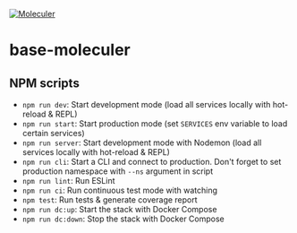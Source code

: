[![Moleculer](https://badgen.net/badge/Powered%20by/Moleculer/0e83cd)](https://moleculer.services)

# base-moleculer

## NPM scripts

- `npm run dev`: Start development mode (load all services locally with hot-reload & REPL)
- `npm run start`: Start production mode (set `SERVICES` env variable to load certain services)
- `npm run server`: Start development mode with Nodemon (load all services locally with hot-reload & REPL)
- `npm run cli`: Start a CLI and connect to production. Don't forget to set production namespace with `--ns` argument in script
- `npm run lint`: Run ESLint
- `npm run ci`: Run continuous test mode with watching
- `npm test`: Run tests & generate coverage report
- `npm run dc:up`: Start the stack with Docker Compose
- `npm run dc:down`: Stop the stack with Docker Compose

